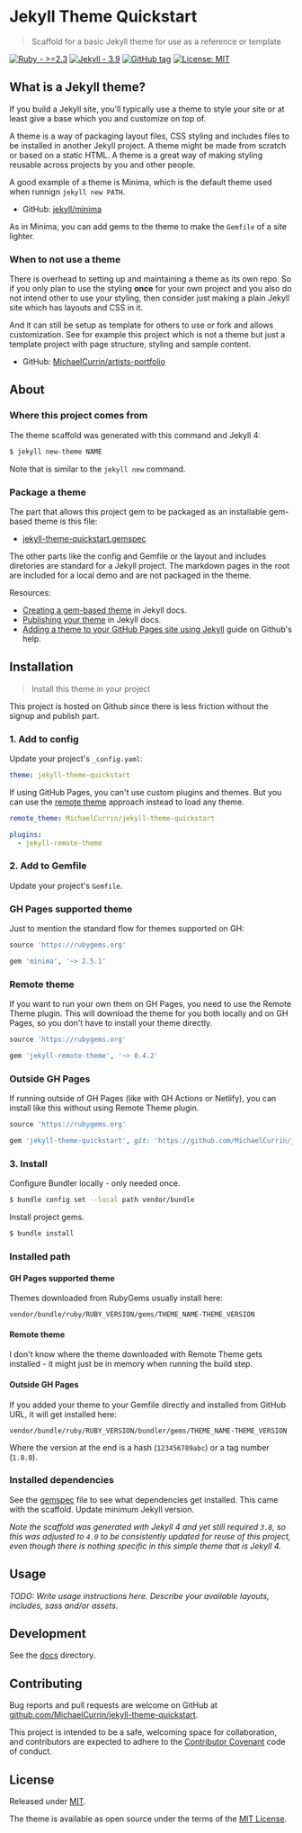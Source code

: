 # Jekyll Theme Quickstart
> Scaffold for a basic Jekyll theme for use as a reference or template

[![Ruby - >=2.3](https://img.shields.io/badge/Ruby->=2.3-blue?logo=ruby&logoColor=white)](https://ruby-lang.org)
[![Jekyll - 3.9](https://img.shields.io/badge/Jekyll-3.9-blue?logo=jekyll&logoColor=white)](https://jekyllrb.com)
[![GitHub tag](https://img.shields.io/github/tag/MichaelCurrin/jekyll-theme-quickstart)](https://github.com/MichaelCurrin/jekyll-theme-quickstart/tags/?include_prereleases&sort=semver)
[![License: MIT](https://img.shields.io/badge/License-MIT-blue)](#license)


## What is a Jekyll theme?

If you build a Jekyll site, you'll typically use a theme to style your site or at least give a base which you and customize on top of.

A theme is a way of packaging layout files, CSS styling and includes files to be installed in another Jekyll project. A theme might be made from scratch or based on a static HTML. A theme is a great way of making styling reusable across projects by you and other people.

A good example of a theme is Minima, which is the default theme used when runnign `jekyll new PATH`.

- GitHub: [jekyll/minima](https://github.com/jekyll/minima)

As in Minima, you can add gems to the theme to make the `Gemfile` of a site lighter.

### When to not use a theme

There is overhead to setting up and maintaining a theme as its own repo. So if you only plan to use the styling **once** for your own project and you also do not intend other to use your styling, then consider just making a plain Jekyll site which has layouts and CSS in it.

And it can still be setup as template for others to use or fork and allows customization. See for example this project which is not a theme but just a template project with page structure, styling and sample content.

- GitHub: [MichaelCurrin/artists-portfolio](https://github.com/MichaelCurrin/artists-portfolio)


## About

### Where this project comes from

The theme scaffold was generated with this command and Jekyll 4:

```sh
$ jekyll new-theme NAME
```

Note that is similar to the `jekyll new` command.

### Package a theme

The part that allows this project gem to be packaged as an installable gem-based theme is this file:

- [jekyll-theme-quickstart.gemspec](/jekyll-theme-quickstart.gemspec)

The other parts like the config and Gemfile or the layout and includes diretories are standard for a Jekyll project. The markdown pages in the root are included for a local demo and are not packaged in the theme.

Resources:

- [Creating a gem-based theme](https://jekyllrb.com/docs/themes/#creating-a-gem-based-theme) in Jekyll docs.
- [Publishing your theme](https://jekyllrb.com/docs/themes/#publishing-your-theme) in Jekyll docs.
- [Adding a theme to your GitHub Pages site using Jekyll](https://help.github.com/en/github/working-with-github-pages/adding-a-theme-to-your-github-pages-site-using-jekyll) guide on Github's help.


## Installation
>  Install this theme in your project

This project is hosted on Github since there is less friction without the signup and publish part.


### 1. Add to config

Update your project's `_config.yaml`:

```yaml
theme: jekyll-theme-quickstart
```

If using GitHub Pages, you can't use custom plugins and themes. But you can use the [remote theme](https://github.com/benbalter/jekyll-remote-theme) approach instead to load any theme.

```yaml
remote_theme: MichaelCurrin/jekyll-theme-quickstart

plugins:
  - jekyll-remote-theme
```

### 2. Add to Gemfile

Update your project's `Gemfile`.

### GH Pages supported theme

Just to mention the standard flow for themes supported on GH:

```ruby
source 'https://rubygems.org'

gem 'minima', '~> 2.5.1'
```

###  Remote theme

If you want to run your own them on GH Pages, you need to use the Remote Theme plugin. This will download the theme for you both locally and on GH Pages, so you don't have to install your theme directly.

```ruby
source 'https://rubygems.org'

gem 'jekyll-remote-theme', '~> 0.4.2'
```

### Outside GH Pages

If running outside of GH Pages (like with GH Actions or Netlify), you can install like this without using Remote Theme plugin.

```ruby
source 'https://rubygems.org'

gem 'jekyll-theme-quickstart', git: 'https://github.com/MichaelCurrin/jekyll-theme-quickstart'
```


### 3. Install

Configure Bundler locally - only needed once.

```sh
$ bundle config set --local path vendor/bundle
```

Install project gems.

```sh
$ bundle install
```

### Installed path

#### GH Pages supported theme

Themes downloaded from RubyGems usually install here:

```
vendor/bundle/ruby/RUBY_VERSION/gems/THEME_NAME-THEME_VERSION
```

#### Remote theme

I don't know where the theme downloaded with Remote Theme gets installed - it might just be in memory when running the build step.

#### Outside GH Pages

If you added your theme to your Gemfile directly and installed from GitHub URL, it will get installed here:

```
vendor/bundle/ruby/RUBY_VERSION/bundler/gems/THEME_NAME-THEME_VERSION
```

Where the version at the end is a hash (`123456789abc`) or a tag number (`1.0.0`).



### Installed dependencies

See the [gemspec](jekyll-theme-quickstart.gemspec) file to see what dependencies get installed. This came with the scaffold. Update minimum Jekyll version.

_Note the scaffold was generated with Jekyll 4 and yet still required `3.8`, so this was adjusted to `4.0` to be consistently updated for reuse of this project, even though there is nothing specific in this simple theme that is Jekyll 4._


## Usage

_TODO: Write usage instructions here. Describe your available layouts, includes, sass and/or assets._


## Development

See the [docs](/docs/) directory.


## Contributing

Bug reports and pull requests are welcome on GitHub at [github.com/MichaelCurrin/jekyll-theme-quickstart](https://github.com/MichaelCurrin/jekyll-theme-quickstart).

This project is intended to be a safe, welcoming space for collaboration, and contributors are expected to adhere to the [Contributor Covenant](http://contributor-covenant.org) code of conduct.


## License

Released under [MIT](/LICENSE).

The theme is available as open source under the terms of the [MIT License](https://opensource.org/licenses/MIT).
